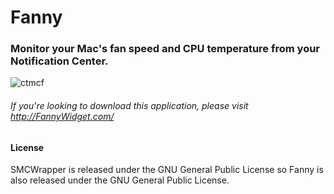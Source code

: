 # Fanny
### Monitor your Mac's fan speed and CPU temperature from your Notification Center.

![ctmcf](https://cloud.githubusercontent.com/assets/10573489/26471886/ac78360e-4171-11e7-8b89-1e27fe6a582e.png)

###### If you're looking to download this application, please visit http://FannyWidget.com/

#### License
SMCWrapper is released under the GNU General Public License so Fanny is also released under the GNU General Public License.
